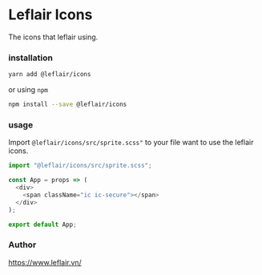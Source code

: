 # Leflair Icons

<!-- [![Build Status](https://img.shields.io/travis/gorillab/health.svg)](https://travis-ci.org/gorillab/health)
[![Dependencies Status](https://img.shields.io/david/gorillab/health.svg)](https://github.com/gorillab/health)
[![NPM Version](https://img.shields.io/npm/v/@gorillab/health.svg)](https://www.npmjs.com/package/@gorillab/health)
[![NPM Downloads](https://img.shields.io/npm/dt/@gorillab/health.svg)](https://www.npmjs.com/package/@gorillab/health) -->

The icons that leflair using.

### installation
```bash
yarn add @leflair/icons
```

or using `npm`

```bash
npm install --save @leflair/icons
```

### usage
Import `@leflair/icons/src/sprite.scss"` to your file want to use the leflair icons.
```javascript
import "@leflair/icons/src/sprite.scss";

const App = props => (
  <div>
    <span className="ic ic-secure"></span>
  </div>
);

export default App;
```
### Author

<https://www.leflair.vn/>